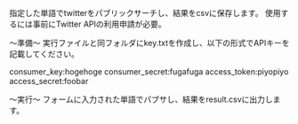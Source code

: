 指定した単語でtwitterをパブリックサーチし、結果をcsvに保存します。
使用するには事前にTwitter APIの利用申請が必要。

～準備～
実行ファイルと同フォルダにkey.txtを作成し、以下の形式でAPIキーを記載してください。

consumer_key:hogehoge
consumer_secret:fugafuga
access_token:piyopiyo
access_secret:foobar

～実行～
フォームに入力された単語でパブサし、結果をresult.csvに出力します。